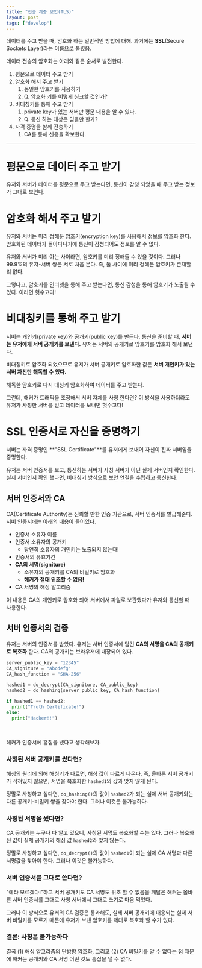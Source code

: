 ```yaml
---
title: "전송 계층 보안(TLS)"
layout: post
tags: ["develop"]
---
```


데이터를 주고 받을 때, 암호화 하는 일반적인 방법에 대해. 과거에는 **SSL**(Secure Sockets Layer)라는 이름으로 불렸음.

데이터 전송의 암호화는 아래와 같은 순서로 발전한다.

1. 평문으로 데이터 주고 받기
2. 암호화 해서 주고 받기
   1. 동일한 암호키를 사용하기
   2. Q. 암호화 키를 어떻게 싱크할 것인가?
3. 비대칭키를 통해 주고 받기
   1. private key가 있는 서버만 평문 내용을 알 수 있다.
   2. Q. 통신 하는 대상은 믿을만 한가?
4. 자격 증명을 함께 전송하기
   1. CA를 통해 신용을 확보한다.

<hr/>

# 평문으로 데이터 주고 받기

유저와 서버가 데이터를 평문으로 주고 받는다면, 통신이 감청 되었을 때 주고 받는 정보가 그대로 보인다.

# 암호화 해서 주고 받기

유저와 서버는 미리 정해둔 암호키(encryption key)를 사용해서 정보를 암호화 한다. 암호화된 데이터가 돌아다니기에 통신이 감청되어도 정보를 알 수 없다.

유저와 서버가 미리 아는 사이라면, 암호키를 미리 정해둘 수 있을 것이다. 그러나 99.9%의 유저-서버 쌍은 서로 처음 본다. 즉, 둘 사이에 미리 정해둔 암호키가 존재할리 없다.

그렇다고, 암호키를 인터넷을 통해 주고 받는다면, 통신 감청을 통해 암호키가 노출될 수 있다. 이러면 헛수고다!

# 비대칭키를 통해 주고 받기

서버는 개인키(private key)와 공개키(public key)를 만든다. 통신을 준비할 때, <span class="red">**서버는 유저에게 서버 공개키를 보낸다.**</span> 유저는 서버의 공개키로 암호키를 암호화 해서 보낸다.

비대칭키로 암호화 되었으므로 유저가 서버 공개키로 암호화한 값은 <span class="red">**서버 개인키가 있는 서버 자신만 해독할 수 있다.**</span>

해독한 암호키로 다시 대칭키 암호화하여 데이터를 주고 받는다.

그런데, 해커가 트래픽을 조정해서 서버 자체를 사칭 한다면? 이 방식을 사용하더라도 유저가 사칭한 서버를 믿고 데이터를 보내면 헛수고다!

# SSL 인증서로 자신을 증명하기

서버는 자격 증명인 **"SSL Certificate"**를 유저에게 보내어 자신이 진짜 서버임을 증명한다.

유저는 서버 인증서를 보고, 통신하는 서버가 사칭 서버가 아닌 실제 서버인지 확인한다. 실제 서버인지 확인 했다면, 비대칭키 방식으로 보안 연결을 수립하고 통신한다.

## 서버 인증서와 CA

CA(Certificate Authority)는 신뢰할 만한 인증 기관으로, 서버 인증서를 발급해준다. 서버 인증서에는 아래의 내용이 들어있다.

- 인증서 소유자 이름
- 인증서 소유자의 공개키
  - 당연히 소유자의 개인키는 노출되지 않는다!
- 인증서의 유효기간
- <span class="red">**CA의 서명(signiture)**</span>
  - 소유자의 공개키를 CA의 비밀키로 암호화
  - **해커가 절대 위조할 수 없음!**
- CA 서명의 해싱 알고리즘

이 내용은 CA의 개인키로 암호화 되어 서버에서 파일로 보관했다가 유저와 통신할 때 사용한다.

## 서버 인증서의 검증

유저는 서버의 인증서를 받았다. 유저는 서버 인증서에 담긴 **CA의 서명을 CA의 공개키로 복호화** 한다. CA의 공개키는 브라우저에 내장되어 있다.

```py
server_public_key = "12345"
CA_signiture = "abcdefg"
CA_hash_function = "SHA-256"

hashed1 = do_decrypt(CA_signiture, CA_public_key)
hashed2 = do_hashing(server_public_key, CA_hash_function)

if hashed1 == hashed2:
  print("Truth Certificate!")
else:
  print("Hacker!!")
```

<br/>

해커가 인증서에 흠집을 냈다고 생각해보자.

### 사칭된 서버 공개키를 썼다면?

해싱의 원리에 의해 해싱키가 다르면, 해싱 값이 다르게 나온다. 즉, 올바른 서버 공개키가 적혀있지 않으면, 서명을 복호화한 `hashed1`의 값과 맞지 않게 된다.

정말로 사칭하고 싶다면, `do_hashing()`의 값이 `hashed2`가 되는 실제 서버 공개키와는 다른 공개키-비밀키 쌍을 찾아야 한다. 그러나 이것은 불가능하다.

### 사칭된 서명을 썼다면?

CA 공개키는 누구나 다 알고 있으니, 사칭된 서명도 복호화할 수는 있다. 그러나 복호화된 값이 실제 공개키의 해싱 값 `hashed2`와 맞지 않는다.

정말로 사칭하고 싶다면, `do_decrypt()`의 값이 `hashed1`이 되는 실제 CA 서명과 다른 서명값을 찾아야 한다. 그러나 이것은 불가능하다.

### 서버 인증서를 그대로 쓴다면?

"에라 모르겠다!"하고 서버 공개키도 CA 서명도 위조 할 수 없음을 깨달은 해커는 올바른 서버 인증서를 그대로 사칭 서버에서 그대로 쓰기로 마음 먹었다.

그러나 이 방식으로 유저의 CA 검증은 통과해도, 실제 서버 공개키에 대응되는 실제 서버 비밀키를 모르기 때문에 유저가 보낸 암호키를 제대로 복호화 할 수가 없다.

### 결론: 사칭은 불가능하다

결국 (1) 해싱 알고리즘의 단방향 암호화, 그리고 (2) CA 비밀키를 알 수 없다는 점 때문에 해커는 공개키와 CA 서명 어떤 것도 흠집을 낼 수 없다.

